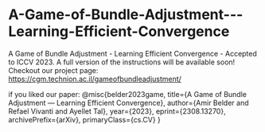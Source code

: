 # A-Game-of-Bundle-Adjustment---Learning-Efficient-Convergence
A Game of Bundle Adjustment - Learning Efficient Convergence - Accepted to ICCV 2023.
A full version of the instructions will be available soon!
Checkout our project page: https://cgm.technion.ac.il/gameofbundleadjustment/

if you liked our paper:
@misc{belder2023game, title={A Game of Bundle Adjustment — Learning Efficient Convergence}, author={Amir Belder and Refael Vivanti and Ayellet Tal}, year={2023}, eprint={2308.13270}, archivePrefix={arXiv}, primaryClass={cs.CV} }

